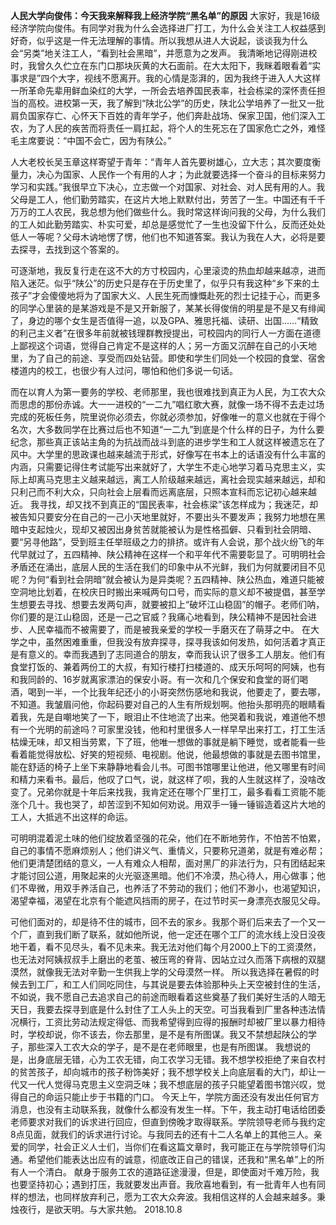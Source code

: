 **人民大学向俊伟：今天我来解释我上经济学院“黑名单”的原因**
大家好，我是16级经济学院向俊伟。有同学对我为什么会选择进厂打工，为什么会关注工人权益感到好奇，似乎这是一件无法理解的事情。所以我想从进人大说起，谈谈我为什么会“另类”地关注工人，“看到社会黑暗”，并愿意为之发声。
我清晰地记得刚进校时，我曾久久伫立在东门口那块灰黄的大石面前。在大太阳下，我眯着眼看着“实事求是”四个大字，视线不愿离开。我的心情是澎湃的，因为我终于进入人大这样一所革命先辈用鲜血染红的大学，一所会去培养国民表率，社会栋梁的深怀责任担当的高校。进校第一天，我了解到“陕北公学”的历史，陕北公学培养了一批又一批肩负国家存亡、心怀天下百姓的青年学子，他们奔赴战场、保家卫国，他们深入工农，为了人民的疾苦而将责任一肩扛起，将个人的生死忘在了国家危亡之外，难怪毛主席要说：“中国不会亡，因为有陕公。”

人大老校长吴玉章这样寄望于青年：“青年人首先要树雄心，立大志；其次要度衡量力，决心为国家、人民作一个有用的人才；为此就要选择一个奋斗的目标来努力学习和实践。”我很早立下决心，立志做一个对国家、对社会、对人民有用的人。我父母是工人，他们勤劳踏实，在这片大地上默默付出，劳苦了一生。中国还有千千万万的工人农民，我总想为他们做些什么。我时常这样询问我的父母，为什么我们的工人如此勤劳踏实、朴实可爱，却总是感觉忙了一生也没留下什么，反而还处处低人一等呢？父母木讷地愣了愣，他们也不知道答案。我认为我在人大，必将是要去探寻，去找到这个答案的。


可逐渐地，我反复行走在这不大的方寸校园内，心里滚烫的热血却越来越凉，进而陷入迷茫。似乎“陕公”的历史只是存在于历史里了，似乎只有我这种“乡下来的土孩子”才会傻傻地将为了国家大义、人民生死而慷慨赴死的烈士记挂于心，而更多的同学心里装的是某游戏是不是又开新服了，某某长得俊俏的明星是不是又有绯闻了，身边的哪个女生是否值得一追，以及GPA、雅思托福、读研、出国……“精致的利己主义者”在很多年前就被钱理群教授提出，可校园内的同行人一方面在道德上鄙视这个词语，觉得自己肯定不是这样的人；另一方面又沉醉在自己的小天地里，为了自己的前途、享受而四处钻营。即使和学生们同处一个校园的食堂、宿舍楼道内的校工，也很少有人过问，哪怕和他们多说一句话。


而在以育人为第一要务的学校、老师那里，我也很难找到真正为人民，为工农大众而思虑的那份赤诚。大一一进校的“一二九”唱红歌大赛，就像一场不得不去走过场完成的死板任务，院里说你必须去，你就必须参加，好像唯一的意义也就在于得个名次，大多数同学在比赛过后也不知道“一二九”到底是个什么样的日子，为什么要纪念，那些真正该站主角的为抗战而战斗到底的进步学生和工人就这样被遗忘在了风中。大学里的思政课也越来越流于形式，好像写在书本上的话语没有什么丰富的内涵，只需要记得住考试能写出来就好了，大学生不走心地学习着马克思主义，实际上却离马克思主义越来越远，离工人阶级越来越远，离社会现实越来越远，却和只利己而不利大众，只向社会上层看而远离底层，只照本宣科而忘记初心越来越近。
我寻找，却又找不到真正的“国民表率，社会栋梁”该怎样成为；我迷茫，却被告知只要安分在自己的一己小天地里就好，不要出头不要发声；我努力地想在黑暗中支起烛火，现却又被因出身贫苦就能被认为是性格孤僻、只看到社会阴暗、要“另寻他路”，受到班主任举班级之力的排挤。或许有人会说，那个战火纷飞的年代早就过了，五四精神、陕公精神在这样一个和平年代不需要彰显了。可明明社会矛盾还在涌出，底层人民的生活在我们的印象中从不光鲜，我们为何就要闭目不见呢？为何“看到社会阴暗”就会被认为是异类呢？五四精神、陕公热血，难道只能被空洞地比划着，在校庆日时搬出来喊两句口号，而实际的意义却不被提倡，甚至学生想要去寻找、想要去发两句声，就要被扣上“破坏江山稳固”的帽子。老师们呐，你们要的是江山稳固，还是一己之官威？我痛心地看到，陕公精神不是因社会进步、人民幸福而不被需要了，而是被我亲爱的学校一手磨灭在了萌芽之中。
在大学之中，虽然困难重重，但我没有放弃探寻，探寻我该如何发热，如何活着才真正是有意义的。幸而我遇到了志同道合的朋友，幸而我认识了很多工人朋友。他们有食堂打饭的、兼着两份工的大叔，有知行楼打扫楼道的、成天乐呵呵的阿姨，也有和我同龄的、16岁就离家漂泊的保安小哥。有一次和几个保安和食堂的哥们喝酒，喝到一半，一个比我年纪还小的小哥突然伤感地和我说，他要走了，要去哪，不知道。我皱眉问他，你起码要对自己的人生有所规划啊。他抬头那明亮的眼睛看着我，先是自嘲地笑了一下，眼泪止不住地流了出来。他哭着和我说，难道他不想有一个光明的前途吗？可家里没钱，他和村里很多人一样早早出来打工，打工生活枯燥无味，却又相当劳累，下了班，他唯一想做的事就是躺下睡觉，或者能看一些看着能觉得放松、好笑的短视频、电视剧。他说，他最想做的事就是去图书馆里，能在舒适的椅子上坐下来静静地看会儿书。可图书馆哪里让他进，他又哪里有时间和精力来看书。最后，他叹了口气，说，就这样了呗，我的人生就这样了，没啥改变了。兄弟你就是十年后来找我，我肯定还在哪个厂里打工，最多看看工资能不能涨个几十。我也哭了，却苦涩到不知如何劝说。用双手一锤一锤锻造着这片大地的工人，大抵逃不出这样的命运。

可明明混着泥土味的他们绽放着坚强的花朵，他们在不断地劳作，不怕苦不怕累，自己的事情不愿麻烦别人；他们讲义气、重情义，只要称兄道弟，就是有难必帮；他们更清楚团结的意义，一人有难众人相帮，面对黑厂的非法行为，只有团结起来才能讨回公道，用聚起来的火光驱逐黑暗。他们不冷漠，热心待人，用心做事；他们不卑微，用双手养活自己，也养活了不劳动的我们；他们不渺小，也渴望知识，渴望幸福，渴望在北京有个能遮风挡雨的房子，在过节时买一身漂亮衣服见父母。

可他们面对的，却是待不住的城市，回不去的家乡。我那个哥们后来去了一个又一个厂，直到我们断了联系，就如他所说，他一定还在哪个工厂的流水线上没日没夜地干着，看不见尽头，看不见未来。我无法对他们每个月2000上下的工资漠然，也无法对阿姨叔叔手上磨出的老茧、被压弯的脊背、因站立过久而落下病根的双腿漠然，就像我无法对辛勤一生供我上学的父母漠然一样。
所以我选择在暑假的时候去到工厂，和工人们同吃同住，与其说是要去体验那种头上天空被封住的生活，不如说，我不愿自己去追求自己的前途而眼看着这些奠基了我们美好生活的人暗无天日，我要去探寻到底是什么封住了工人头上的天空。可当我看到厂里各种违法情况横行，工资比劳动法规定得低、而我希望得到应得的报酬时却被厂里以暴力相待时，学校却说，你不该去，你去那里，是不是有所图谋。我又不禁想起陕公的学子，那些深入工农大众的学子，是不是在老师眼里，也是有所图谋。
我想说的是，出身底层无错，心为工农无错，向工农学习无错。我不想学校拒绝了来自农村的贫苦孩子，却向城市的孩子粉饰美好；我不想学校关上向底层看的大门，却让一代又一代人觉得马克思主义空洞乏味；我不想底层的孩子只能望着图书馆兴叹，觉得自己的命运只能止步于书籍的门口。
今天上午，学院方面还没有发出任何官方消息，也没有主动联系我，就像什么都没有发生一样。下午，我主动打电话给团委老师要求对我们的诉求进行回应，但直到傍晚才取得联系。学院领导老师与我约定8点见面，就我们的诉求进行讨论。与我同去的还有十二人名单上的其他三人。亲爱的同学，社会正义人士们，当你们在看这篇文章时，我可能正在与学院领导们沟通。希望他们能表达出应有的诚意，彻底改正自己的错误，还我和“黑名单”上的所有人一个清白。
献身于服务工农的道路征途漫漫，但是，即使面对千难万险，我也要坚持初心；遇到打压，我就要发出声音。我欣喜地看到，有一批青年人也有同样的想法，也同样放弃利己，愿为工农大众奔波。我相信这样的人会越来越多。秉烛夜行，是欲天明。与大家共勉。
2018.10.8